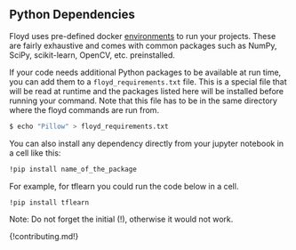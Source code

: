 ## Python Dependencies

Floyd uses pre-defined docker [environments](environments.md) to run your projects. 
These are fairly exhaustive and comes with common packages such as NumPy, SciPy, 
scikit-learn, OpenCV, etc. preinstalled.

If your code needs additional Python packages to be available at run time, you 
can add them to a `floyd_requirements.txt` file. This is a special file that 
will be read at runtime and the packages listed here will be installed before 
running your command. Note that this file has to be in the same directory where
the floyd commands are run from.

```bash
$ echo "Pillow" > floyd_requirements.txt
```
You can also install any dependency directly from your jupyter notebook in a cell like this:

```bash
!pip install name_of_the_package
```
For example, for tflearn you could run the code below in a cell.
```bash
!pip install tflearn
```
Note: Do not forget the initial (!), otherwise it would not work.

{!contributing.md!}
